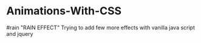 # Animations-With-CSS
#rain 
"RAIN EFFECT"
Trying to add few more effects with vanilla java script and jquery
